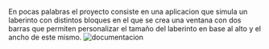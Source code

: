 En pocas palabras el proyecto consiste en una aplicacion que simula un laberinto con distintos bloques en el que se crea una ventana con dos barras que permiten personalizar el tamaño del laberinto en base al alto y el ancho de este mismo.
![documentacion](https://github.com/Matteodf11/alkenMazeMDPF/assets/158313269/65b907fd-7f2a-47ba-9b8b-526922d8f2b3)
